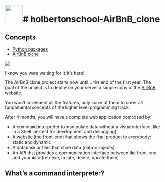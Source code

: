 <h1 align="center"> <img src="https://media1.giphy.com/media/jO2ZYyQ44uuamn8yYO/giphy.gif?cid=790b7611a88feb0f08228a5d07a1239414ea7cd251ba7177&rid=giphy.gif&ct=s" width="55px" height="55px"># holbertonschool-AirBnB_clone</h1>

## Concepts

- [Python packages](https://intranet.hbtn.io/concepts/66)
- [AirBnB clone](https://intranet.hbtn.io/concepts/74)

![](https://images.adsttc.com/media/images/5967/cc6d/b22e/38bb/9b00/0094/original/Airbnb_Exported.gif?1499974762)

I know you were waiting for it: it’s here!

The AirBnB clone project starts now until… the end of the first year. The goal of the project is to deploy on your server a simple copy of the [AirBnB website](https://www.airbnb.com/).

You won’t implement all the features, only some of them to cover all fundamental concepts of the higher level programming track.

After 4 months, you will have a complete web application composed by:

- A command interpreter to manipulate data without a visual interface, like in a Shell (perfect for development and debugging)
- A website (the front-end) that shows the final product to everybody: static and dynamic
- A database or files that store data (data = objects)
- An API that provides a communication interface between the front-end and your data (retrieve, create, delete, update them)

## What’s a command interpreter?
